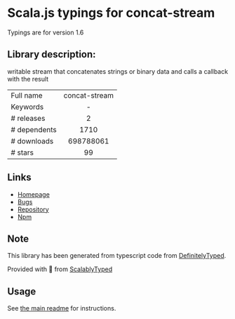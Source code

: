 
# Scala.js typings for concat-stream

Typings are for version 1.6

## Library description:
writable stream that concatenates strings or binary data and calls a callback with the result

|                    |                 |
| ------------------ | :-------------: |
| Full name          | concat-stream |
| Keywords           | - |
| # releases         | 2 |
| # dependents       | 1710 |
| # downloads        | 698788061 |
| # stars            | 99 |

## Links
- [Homepage](https://github.com/maxogden/concat-stream#readme)
- [Bugs](http://github.com/maxogden/concat-stream/issues)
- [Repository](https://github.com/maxogden/concat-stream)
- [Npm](https://www.npmjs.com/package/concat-stream)
    


## Note
This library has been generated from typescript code from [DefinitelyTyped](https://definitelytyped.org).

Provided with :purple_heart: from [ScalablyTyped](https://github.com/oyvindberg/ScalablyTyped)

## Usage
See [the main readme](../../readme.md) for instructions.


